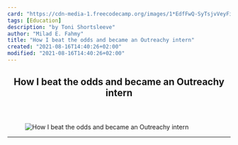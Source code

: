 ```yaml
---
card: "https://cdn-media-1.freecodecamp.org/images/1*EdfFwQ-SyTsjvVeyFiouMA.jpeg"
tags: [Education]
description: "by Toni Shortsleeve"
author: "Milad E. Fahmy"
title: "How I beat the odds and became an Outreachy intern"
created: "2021-08-16T14:40:26+02:00"
modified: "2021-08-16T14:40:26+02:00"
---
```

<div class="site-wrapper">
<main id="site-main" class="site-main outer">
<div class="inner">
<article class="post-full post tag-education tag-internships tag-tech tag-life-lessons tag-programming ">
<header class="post-full-header">
<h1 class="post-full-title">How I beat the odds and became an Outreachy intern</h1>
</header>
<figure class="post-full-image">
<picture>
<source media="(max-width: 700px)" sizes="1px" srcset="data:image/gif;base64,R0lGODlhAQABAIAAAAAAAP///yH5BAEAAAAALAAAAAABAAEAAAIBRAA7 1w">
<source media="(min-width: 701px)" sizes="(max-width: 800px) 400px,
(max-width: 1170px) 700px,
1400px" srcset="https://cdn-media-1.freecodecamp.org/images/1*EdfFwQ-SyTsjvVeyFiouMA.jpeg 300w,
https://cdn-media-1.freecodecamp.org/images/1*EdfFwQ-SyTsjvVeyFiouMA.jpeg 600w,
https://cdn-media-1.freecodecamp.org/images/1*EdfFwQ-SyTsjvVeyFiouMA.jpeg 1000w,
https://cdn-media-1.freecodecamp.org/images/1*EdfFwQ-SyTsjvVeyFiouMA.jpeg 2000w">
<img onerror="this.style.display='none'" src="https://cdn-media-1.freecodecamp.org/images/1*EdfFwQ-SyTsjvVeyFiouMA.jpeg" alt="How I beat the odds and became an Outreachy intern">
</picture>
</figure>
<section class="post-full-content">
<div class="post-content medium-migrated-article">
</div>
<hr>
</section>
</article>
</div>
</main>
</div>
<!-- Google Tag Manager (noscript) -->
<!-- End Google Tag Manager (noscript) -->
